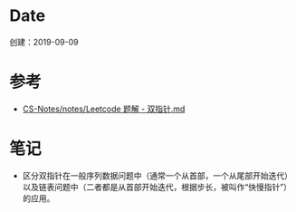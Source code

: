 # Date
创建：2019-09-09

# 参考
- [CS-Notes/notes/Leetcode 题解 - 双指针.md](https://github.com/CyC2018/CS-Notes/blob/master/notes/Leetcode%20%E9%A2%98%E8%A7%A3%20-%20%E5%8F%8C%E6%8C%87%E9%92%88.md#2-%E4%B8%A4%E6%95%B0%E5%B9%B3%E6%96%B9%E5%92%8C)

# 笔记
- 区分双指针在一般序列数据问题中（通常一个从首部，一个从尾部开始迭代）以及链表问题中（二者都是从首部开始迭代，根据步长，被叫作“快慢指针”）的应用。
